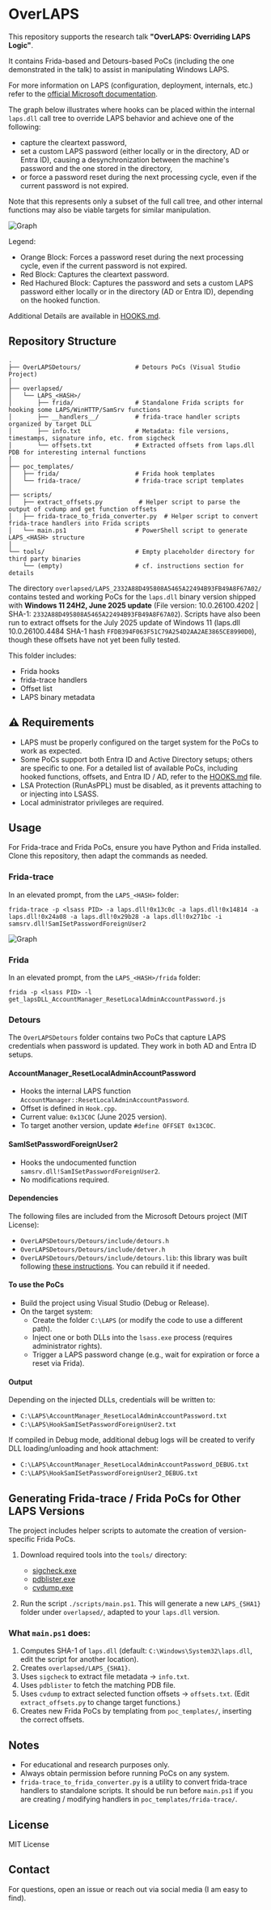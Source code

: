 # OverLAPS

This repository supports the research talk **"OverLAPS: Overriding LAPS Logic"**. 

It contains Frida-based and Detours-based PoCs (including the one demonstrated in the talk) to assist in manipulating Windows LAPS.

For more information on LAPS (configuration, deployment, internals, etc.) refer to the [official Microsoft documentation](https://learn.microsoft.com/en-us/windows-server/identity/laps/laps-overview).

The graph below illustrates where hooks can be placed within the internal `laps.dll` call tree to override LAPS behavior and achieve one of the following:
- capture the cleartext password,
- set a custom LAPS password (either locally or in the directory, AD or Entra ID), causing a desynchronization between the machine's password and the one stored in the directory,
- or force a password reset during the next processing cycle, even if the current password is not expired.

Note that this represents only a subset of the full call tree, and other internal functions may also be viable targets for similar manipulation.


![Graph](graph_hooked_functions.png)

Legend:
- Orange Block: Forces a password reset during the next processing cycle, even if the current password is not expired.
- Red Block: Captures the cleartext password.
- Red Hachured Block: Captures the password and sets a custom LAPS password either locally or in the directory (AD or Entra ID), depending on the hooked function.

Additional Details are available in [HOOKS.md](HOOKS.md).

## Repository Structure

```
.
├── OverLAPSDetours/               # Detours PoCs (Visual Studio Project)
│
├── overlapsed/
│   └── LAPS_<HASH>/
│       ├── frida/                 # Standalone Frida scripts for hooking some LAPS/WinHTTP/SamSrv functions
│       ├── __handlers__/          # frida-trace handler scripts organized by target DLL
│       ├── info.txt               # Metadata: file versions, timestamps, signature info, etc. from sigcheck
│       └── offsets.txt            # Extracted offsets from laps.dll PDB for interesting internal functions
│
├── poc_templates/
│   ├── frida/                     # Frida hook templates
│   └── frida-trace/               # frida-trace script templates
│
├── scripts/
│   ├── extract_offsets.py          # Helper script to parse the output of cvdump and get function offsets
│   ├── frida-trace_to_frida_converter.py  # Helper script to convert frida-trace handlers into Frida scripts
│   └── main.ps1                   # PowerShell script to generate LAPS_<HASH> structure
│
└── tools/                         # Empty placeholder directory for third party binaries
    └── (empty)                    # cf. instructions section for details

```

The directory `overlapsed/LAPS_2332A88D495808A5465A22494B93FB49A8F67A02/` contains tested and working PoCs for the `laps.dll` binary version shipped with **Windows 11 24H2, June 2025 update** (File version: 10.0.26100.4202 | SHA-1: `2332A88D495808A5465A22494B93FB49A8F67A02`).
Scripts have also been run to extract offsets for the July 2025 update of Windows 11 (laps.dll 10.0.26100.4484 SHA-1 hash `FFDB394F063F51C79A254D2AA2AE3865CE8990D0`), though these offsets have not yet been fully tested.

This folder includes:
- Frida hooks
- frida-trace handlers
- Offset list
- LAPS binary metadata

## ⚠️ Requirements
- LAPS must be properly configured on the target system for the PoCs to work as expected.
- Some PoCs support both Entra ID and Active Directory setups; others are specific to one. For a detailed list of available PoCs, including hooked functions, offsets, and Entra ID / AD, refer to the [HOOKS.md](HOOKS.md) file.
- LSA Protection (RunAsPPL) must be disabled, as it prevents attaching to or injecting into LSASS.
- Local administrator privileges are required.

## Usage

For Frida-trace and Frida PoCs, ensure you have Python and Frida installed. Clone this repository, then adapt the commands as needed.

### Frida-trace
In an elevated prompt, from the `LAPS_<HASH>` folder:

```
frida-trace -p <lsass PID> -a laps.dll!0x13c0c -a laps.dll!0x14814 -a laps.dll!0x24a08 -a laps.dll!0x29b28 -a laps.dll!0x271bc -i samsrv.dll!SamISetPasswordForeignUser2
```

![Graph](pwd_capture.png)


### Frida
In an elevated prompt, from the `LAPS_<HASH>/frida` folder:

```
frida -p <lsass PID> -l get_lapsDLL_AccountManager_ResetLocalAdminAccountPassword.js
```


### Detours
The `OverLAPSDetours` folder contains two PoCs that capture LAPS credentials when password is updated. They work in both AD and Entra ID setups.

#### AccountManager_ResetLocalAdminAccountPassword
- Hooks the internal LAPS function `AccountManager::ResetLocalAdminAccountPassword`.
- Offset is defined in `Hook.cpp`.
- Current value: `0x13C0C` (June 2025 version).
- To target another version, update `#define OFFSET 0x13C0C`.

#### SamISetPasswordForeignUser2
- Hooks the undocumented function `samsrv.dll!SamISetPasswordForeignUser2`.
- No modifications required.

#### Dependencies

The following files are included from the Microsoft Detours project (MIT License):
- `OverLAPSDetours/Detours/include/detours.h`
- `OverLAPSDetours/Detours/include/detver.h`
- `OverLAPSDetours/Detours/include/detours.lib`: this library was built following [these instructions](https://github.com/microsoft/Detours/wiki/FAQ#where-can-i-find-detourslib-and-detoursh). You can rebuild it if needed.

#### To use the PoCs
- Build the project using Visual Studio (Debug or Release).
- On the target system:
    - Create the folder `C:\LAPS` (or modify the code to use a different path).
    - Inject one or both DLLs into the `lsass.exe` process (requires administrator rights).
    - Trigger a LAPS password change (e.g., wait for expiration or force a reset via Frida).

#### Output

Depending on the injected DLLs, credentials will be written to:
- `C:\LAPS\AccountManager_ResetLocalAdminAccountPassword.txt`
- `C:\LAPS\HookSamISetPasswordForeignUser2.txt`

If compiled in Debug mode, additional debug logs will be created to verify DLL loading/unloading and hook attachment:
- `C:\LAPS\AccountManager_ResetLocalAdminAccountPassword_DEBUG.txt`
- `C:\LAPS\HookSamISetPasswordForeignUser2_DEBUG.txt`

## Generating Frida-trace / Frida PoCs for Other LAPS Versions

The project includes helper scripts to automate the creation of version-specific Frida PoCs.

1. Download required tools into the `tools/` directory:
    - [sigcheck.exe](https://download.sysinternals.com/files/Sigcheck.zip)
    - [pdblister.exe](https://github.com/microsoft/pdblister/releases/)
    - [cvdump.exe](https://github.com/microsoft/microsoft-pdb/blob/master/cvdump/cvdump.exe)

2. Run the script `./scripts/main.ps1`. This will generate a new `LAPS_{SHA1}` folder under `overlapsed/`, adapted to your `laps.dll` version.

### What `main.ps1` does:
1. Computes SHA-1 of `laps.dll` (default: `C:\Windows\System32\laps.dll`, edit the script for another location).
2. Creates `overlapsed/LAPS_{SHA1}`.
3. Uses `sigcheck` to extract file metadata → `info.txt`.
4. Uses `pdblister` to fetch the matching PDB file.
5. Uses `cvdump` to extract selected function offsets → `offsets.txt`. (Edit `extract_offsets.py` to change target functions.)
6. Creates new Frida PoCs by templating from `poc_templates/`, inserting the correct offsets.

## Notes
- For educational and research purposes only.
- Always obtain permission before running PoCs on any system.
- `frida-trace_to_frida_converter.py` is a utility to convert frida-trace handlers to standalone scripts. It should be run before `main.ps1` if you are creating / modifying handlers in `poc_templates/frida-trace/`.

## License

MIT License

## Contact
For questions, open an issue or reach out via social media (I am easy to find).

